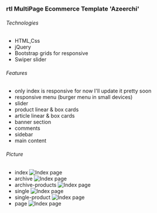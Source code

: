 ### rtl MultiPage Ecommerce Template 'Azeerchi'

###### Technologies

- HTML,Css
- jQuery
- Bootstrap grids for responsive
- Swiper slider

###### Features

- only index is responsive for now I'll update it pretty soon
- responsive menu (burger menu in small devices)
- slider
- product linear & box cards
- article linear & box cards
- banner section
- comments
- sidebar
- main content

###### Picture

- index
  ![Index page](assets/img/index.png)
- archive
  ![Index page](assets/img/archive.png)
- archive-products
  ![Index page](assets/img/archive-products.png)
- single
  ![Index page](assets/img/single.png)
- single-product
  ![Index page](assets/img/single-product.png)
- page
  ![Index page](assets/img/page.png)
